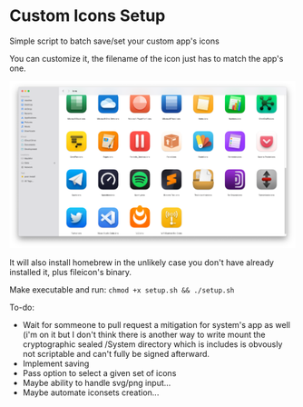 # Custom Icons Setup

 Simple script to batch save/set your custom app's icons

You can customize it, the filename of the icon just has to match the app's one.

![screenshot](screenshot.png)

It will also install homebrew in the unlikely case you don't have already installed it, plus fileicon's binary.

Make executable and run:
`
chmod +x setup.sh && ./setup.sh
`

To-do:
- Wait for sommeone to pull request a mitigation for system's app as well (i'm on it but I don't think there is another way to write mount the cryptographic sealed /System directory which is includes is obvously not scriptable and can't fully be signed afterward.
- Implement saving
- Pass option to select a given set of icons
- Maybe ability to handle svg/png input...
- Maybe automate iconsets creation...